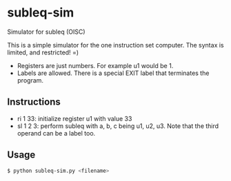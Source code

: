 subleq-sim
==========

Simulator for subleq (OISC)

This is a simple simulator for the one instruction set computer.  The syntax is limited, and restricted! =)

* Registers are just numbers.  For example u1 would be 1.
* Labels are allowed.  There is a special EXIT label that terminates the program.

Instructions
------------
* ri 1 33:  initialize register u1 with value 33 
* sl 1 2 3: perform subleq with a, b, c being u1, u2, u3. Note that the third operand can be a label too. 

Usage
----------
```bash
$ python subleq-sim.py <filename>
```

